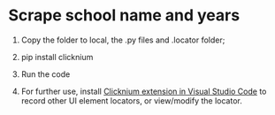 # Scrape school name and years

1. Copy the folder to local, the .py files and .locator folder;

2. pip install clicknium

3. Run the code

4. For further use, install [Clicknium extension in Visual Studio Code](https://marketplace.visualstudio.com/items?itemName=ClickCorp.clicknium) to record other UI element locators, or view/modify the locator.
